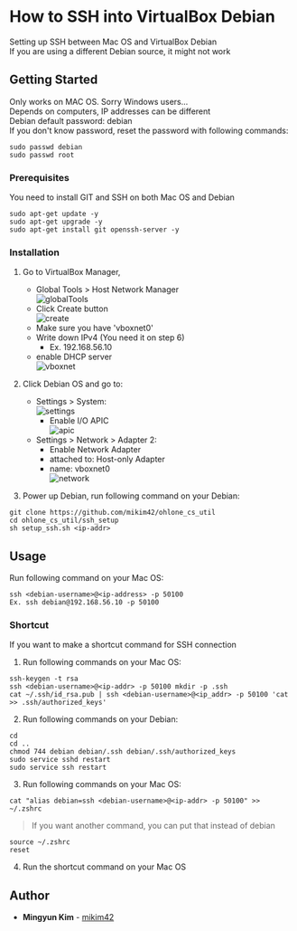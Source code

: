# How to SSH into VirtualBox Debian

Setting up SSH between Mac OS and VirtualBox Debian\
If you are using a different Debian source, it might not work

## Getting Started

Only works on MAC OS. Sorry Windows users...\
Depends on computers, IP addresses can be different\
Debian default password: debian\
If you don't know password, reset the password with following commands:
```
sudo passwd debian
sudo passwd root
```

### Prerequisites

You need to install GIT and SSH on both Mac OS and Debian
```
sudo apt-get update -y
sudo apt-get upgrade -y
sudo apt-get install git openssh-server -y
```

### Installation

1. Go to VirtualBox Manager,
	- Global Tools > Host Network Manager\
	![globalTools](https://www.github.com/mikim42/ohlone_cs_util/tree/master/ssh_setup/img/globltool.png)
	- Click Create button\
	![create](https://www.github.com/mikim42/ohlone_cs_util/tree/master/ssh_setup/img/create.png)
	- Make sure you have 'vboxnet0'
	- Write down IPv4 (You need it on step 6)
		- Ex. 192.168.56.10
	- enable DHCP server\
	![vboxnet](https://www.github.com/mikim42/ohlone_cs_util/tree/master/ssh_setup/img/vboxnet.png)

2. Click Debian OS and go to:
	- Settings > System:\
	![settings](https://www.github.com/mikim42/ohlone_cs_util/tree/master/ssh_setup/img/setting.png)
		- Enable I/O APIC\
	![apic](https://www.github.com/mikim42/ohlone_cs_util/tree/master/ssh_setup/img/apic.png)
	- Settings > Network > Adapter 2:
		- Enable Network Adapter
		- attached to: Host-only Adapter
		- name: vboxnet0\
	![network](https://www.github.com/mikim42/ohlone_cs_util/tree/master/ssh_setup/img/network.png)

3. Power up Debian, run following command on your Debian:
```
git clone https://github.com/mikim42/ohlone_cs_util
cd ohlone_cs_util/ssh_setup
sh setup_ssh.sh <ip-addr>
```

## Usage

Run following command on your Mac OS:
```
ssh <debian-username>@<ip-address> -p 50100
Ex. ssh debian@192.168.56.10 -p 50100
```

### Shortcut

If you want to make a shortcut command for SSH connection

1. Run following commands on your Mac OS:
```
ssh-keygen -t rsa
ssh <debian-username>@<ip-addr> -p 50100 mkdir -p .ssh
cat ~/.ssh/id_rsa.pub | ssh <debian-username>@<ip_addr> -p 50100 'cat >> .ssh/authorized_keys'
```

2. Run following commands on your Debian:
```
cd
cd ..
chmod 744 debian debian/.ssh debian/.ssh/authorized_keys
sudo service sshd restart
sudo service ssh restart
```

3. Run following commands on your Mac OS:
```
cat "alias debian=ssh <debian-username>@<ip-addr> -p 50100" >> ~/.zshrc
```
> If you want another command, you can put that instead of debian
```
source ~/.zshrc
reset
```

4. Run the shortcut command on your Mac OS

## Author

* **Mingyun Kim** - [mikim42](https://github.com/mikim42)
